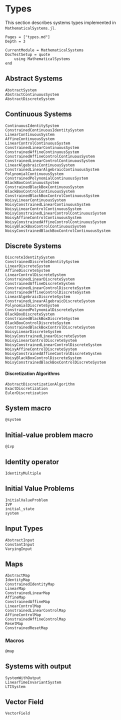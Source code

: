 # Types

This section describes systems types implemented in `MathematicalSystems.jl`.

```@contents
Pages = ["types.md"]
Depth = 3
```

```@meta
CurrentModule = MathematicalSystems
DocTestSetup = quote
    using MathematicalSystems
end
```

## Abstract Systems

```@docs
AbstractSystem
AbstractContinuousSystem
AbstractDiscreteSystem
```

## Continuous Systems

```@docs
ContinuousIdentitySystem
ConstrainedContinuousIdentitySystem
LinearContinuousSystem
AffineContinuousSystem
LinearControlContinuousSystem
ConstrainedLinearContinuousSystem
ConstrainedAffineContinuousSystem
ConstrainedAffineControlContinuousSystem
ConstrainedLinearControlContinuousSystem
LinearAlgebraicContinuousSystem
ConstrainedLinearAlgebraicContinuousSystem
PolynomialContinuousSystem
ConstrainedPolynomialContinuousSystem
BlackBoxContinuousSystem
ConstrainedBlackBoxContinuousSystem
BlackBoxControlContinuousSystem
ConstrainedBlackBoxControlContinuousSystem
NoisyLinearContinuousSystem
NoisyConstrainedLinearContinuousSystem
NoisyLinearControlContinuousSystem
NoisyConstrainedLinearControlContinuousSystem
NoisyAffineControlContinuousSystem
NoisyConstrainedAffineControlContinuousSystem
NoisyBlackBoxControlContinuousSystem
NoisyConstrainedBlackBoxControlContinuousSystem
```

## Discrete Systems

```@docs
DiscreteIdentitySystem
ConstrainedDiscreteIdentitySystem
LinearDiscreteSystem
AffineDiscreteSystem
LinearControlDiscreteSystem
ConstrainedLinearDiscreteSystem
ConstrainedAffineDiscreteSystem
ConstrainedLinearControlDiscreteSystem
ConstrainedAffineControlDiscreteSystem
LinearAlgebraicDiscreteSystem
ConstrainedLinearAlgebraicDiscreteSystem
PolynomialDiscreteSystem
ConstrainedPolynomialDiscreteSystem
BlackBoxDiscreteSystem
ConstrainedBlackBoxDiscreteSystem
BlackBoxControlDiscreteSystem
ConstrainedBlackBoxControlDiscreteSystem
NoisyLinearDiscreteSystem
NoisyConstrainedLinearDiscreteSystem
NoisyLinearControlDiscreteSystem
NoisyConstrainedLinearControlDiscreteSystem
NoisyAffineControlDiscreteSystem
NoisyConstrainedAffineControlDiscreteSystem
NoisyBlackBoxControlDiscreteSystem
NoisyConstrainedBlackBoxControlDiscreteSystem
```

#### Discretization Algorithms

```@docs
AbstractDiscretizationAlgorithm
ExactDiscretization
EulerDiscretization
```

## System macro

```@docs
@system
```

## Initial-value problem macro

```@docs
@ivp
```

## Identity operator

```@docs
IdentityMultiple
```

## Initial Value Problems

```@docs
InitialValueProblem
IVP
initial_state
system
```

## Input Types

```@docs
AbstractInput
ConstantInput
VaryingInput
```

## Maps

```@docs
AbstractMap
IdentityMap
ConstrainedIdentityMap
LinearMap
ConstrainedLinearMap
AffineMap
ConstrainedAffineMap
LinearControlMap
ConstrainedLinearControlMap
AffineControlMap
ConstrainedAffineControlMap
ResetMap
ConstrainedResetMap
```

### Macros

```@docs
@map
```

## Systems with output

```@docs
SystemWithOutput
LinearTimeInvariantSystem
LTISystem
```


## Vector Field
```@docs
VectorField
```
